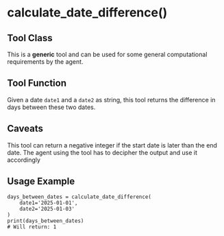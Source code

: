 # calculate_date_difference()

## Tool Class

This is a **generic** tool and can be used for some general computational requirements by the agent.

## Tool Function

Given a date `date1` and a `date2` as string, this tool returns the difference in days between these two dates.

## Caveats

This tool can return a negative integer if the start date is later than the end date. The agent using the tool has to decipher the output and use it accordingly

## Usage Example

```python-repl
days_between_dates = calculate_date_difference(
	date1='2025-01-01',
	date2='2025-01-03'
)
print(days_between_dates)
# Will return: 1
```
